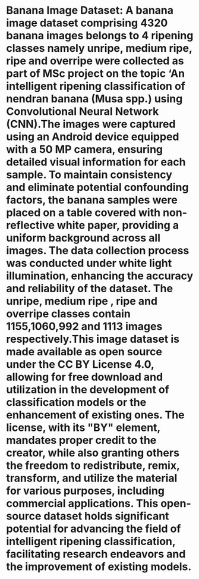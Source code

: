 # Banana Image Dataset: A banana image dataset comprising 4320 banana images belongs to 4 ripening classes namely unripe, medium ripe, ripe and overripe were collected as part of MSc project on the topic ‘An intelligent ripening classification of nendran banana (Musa spp.) using Convolutional Neural Network (CNN).The images were captured using an Android device equipped with a 50 MP camera, ensuring detailed visual information for each sample. To maintain consistency and eliminate potential confounding factors, the banana samples were placed on a table covered with non-reflective white paper, providing a uniform background across all images. The data collection process was conducted under white light illumination, enhancing the accuracy and reliability of the dataset. The unripe, medium ripe , ripe and overripe classes contain 1155,1060,992 and 1113 images respectively.This image dataset is made available as open source under the CC BY License 4.0, allowing for free download and utilization in the development of classification models or the enhancement of existing ones. The license, with its "BY" element, mandates proper credit to the creator, while also granting others the freedom to redistribute, remix, transform, and utilize the material for various purposes, including commercial applications. This open-source dataset holds significant potential for advancing the field of intelligent ripening classification, facilitating research endeavors and the improvement of existing models.
